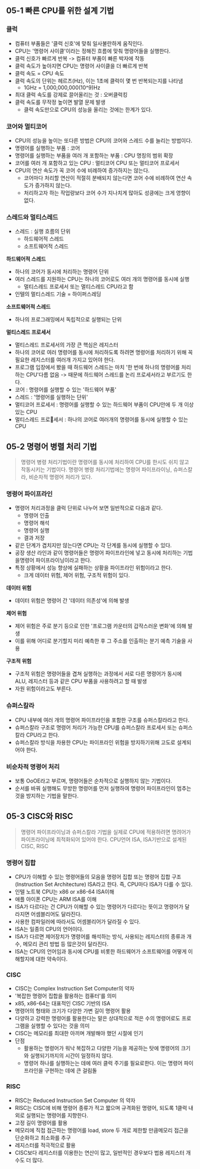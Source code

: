 ## 05-1 빠른 CPU를 위한 설계 기법
### 클럭
- 컴퓨터 부품들은 '클럭 신호'에 맞춰 일사불란하게 움직인다.
- CPU는 '명령어 사이클'이라는 정해진 흐름에 맞춰 명령어들을 실행한다.
- 클럭 신호가 빠르게 반복 -> 컴퓨터 부품이 빠른 박자에 작동
- 클럭 속도가 높아지면 CPU는 명령어 사이클을 더 빠르게 반복
- 클럭 속도 = CPU 속도
- 클럭 속도의 단위는 헤르츠(Hz), 이는 1초에 클럭이 몇 번 반복되는지를 나타냄
	- 1GHz = 1,000,000,000(10^9)Hz
- 최대 클럭 속도를 강제로 끌어올리는 것 : 오버클럭킹
- 클럭 속도를 무작정 높이면 발열 문제 발생
	- 클럭 속도만으로 CPU의 성능을 올리는 것에는 한계가 있다.

### 코어와 멀티코어
- CPU의 성능을 높이는 또다른 방법은 CPU의 코어와 스레드 수를 늘리는 방법이다.
- 명령어를 실행하는 부품 : 코어
- 명령어를 실행하는 부품을 여러 개 포함하는 부품 : CPU 명칭의 범위 확장
- 코어를 여러 개 포함하고 있는 CPU : 멀티코어 CPU 또는 멀티코어 프로세서
- CPU의 연산 속도가 꼭 코어 수에 비례하여 증가하지는 않는다.
	- 코어마다 처리할 연산이 적절히 분배되지 않는다면 코어 수에 비례하여 연산 속도가 증가하지 않는다.
	- 처리하고자 하는 작업량보다 코어 수가 지나치게 많아도 성킁에는 크게 영향이 없다.

### 스레드와 멀티스레드
- 스레드 : 실행 흐름의 단위
	- 하드웨어적 스레드
	- 소프트웨어적 스레드

**하드웨어적 스레드**
- 하나의 코어가 동시에 처리하는 명령어 단위
- 여러 스레드를 지원하는 CPU는 하나의 코어로도 여러 개의 명령어를 동시에 실행
	- 멀티스레드 프로세서 또는 멀티스레드 CPU라고 함
- 인텔의 멀티스레드 기술 = 하이퍼스레딩

**소프트웨어적 스레드**
- 하나의 프로그래밍에서 독립적으로 실행되는 단위

**멀티스레드 프로세서**
- 멀티스레드 프로세서의 가장 큰 핵심은 레지스터
- 하나의 코어로 여러 명령어를 동시에 처리하도록 하려면 명령어를 처리하기 위해 꼭 필요한 레지스터를 여러개 가지고 있어야 한다.
- 프로그램 입장에서 봤을 때 하드웨어 스레드는 마치 '한 번에 하나의 명령어를 처리하는 CPU'다름 없음 -> 때문에 하드웨어 스레드를 논리 프로세서라고 부르기도 한다.
- 코어 : 명령어를 실행할 수 있는 '하드웨어 부품'
- 스레드 : '명령어를 실행하는 단위'
- 멀티코어 프로세서 : 명령어를 실행할 수 있는 하드웨어 부품이 CPU안에 두 개 이상 있는 CPU
- 멀티스레드 프로세서 : 하나의 코어로 여러개의 명령어를 동시에 실행할 수 있는 CPU

## 05-2 명령어 병렬 처리 기법
> 명령어 병령 처리기법이란 명령어를 동시에 처리하여 CPU를 한시도 쉬지 않고 작동시키는 기법이다.
> 명령어 병령 처리기법에는 명령어 파이프라이닝, 슈퍼스칼라, 비순차적 명령어 처리가 있다.

### 명령어 파이프라인
- 명령어 처리과정을 클럭 단위로 나누어 보면 일반적으로 다음과 같다.
	- 명령어 인출
	- 명령어 해석
	- 명령어 실행
	- 결과 저장
- 같은 단계가 겹치지만 않는다면 CPU는 각 단계를 동시에 실행할 수 있다.
- 공장 생산 라인과 같이 명령어들은 명령어 파이프라인에 넣고 동시에 처리하는 기법을명령어 파이프라이닝이라고 한다.
- 특정 상황에서 성능 향상에 실패하는 상황을 파이프라인 위험이라고 한다.
	- 크게 데이터 위험, 제어 위험, 구조적 위험이 있다.

**데이터 위험**
- 데이터 위험은 명령어 간 '데이터 의존성'에 의해 발생

**제어 위험**
- 제어 위험은 주로 분기 등으로 인한 '프로그램 카운터의 갑작스러운 변화'에 의해 발생
- 이를 위해 어디로 분기할지 미리 예측한 후 그 주소를 인출하는 분기 예측 기술을 사용

**구조적 위험**
- 구조적 위험은 명령어들을 겹쳐 실행하는 과정에서 서로 다른 명령어가 동시에 ALU, 레지스터 등과 같은 CPU 부품을 사용하려고 할 때 발생
- 자원 위험이라고도 부른다.

### 슈퍼스칼라
- CPU 내부에 여러 개의 명령어 파이프라인을 포함한 구조를 슈퍼스칼라라고 한다.
- 슈퍼스칼라 구조로 명령어 처리가 가능한 CPU를 슈퍼스칼라 프로세서 또는 슈퍼스칼라 CPU라고 한다.
- 슈퍼스칼라 방식을 차용한 CPU는 파이프라인 위험을 방지하기위해 고도로 설계되어야 한다.

### 비순차적 명령어 처리
- 보통 OoOE라고 부르며, 명령어들은 순차적으로 실행하지 않는 기법이다.
- 순서를 바꿔 실행해도 무방한 명령어를 먼저 실행하여 명령어 파이프라인이 멈추는 것을 방지하는 기법을 말한다.

## 05-3 CISC와 RISC
> 명령어 파이프라이닝과 슈퍼스칼라 기법을 실제로 CPU에 적용하려면 명려어가 파이프라이닝에 최적화되어 있어야 한다.
> CPU언어 ISA, ISA기반으로 설계된 CISC, RISC

### 명령어 집합
- CPU가 이해할 수 있는 명령어들의 모음을 명령어 집합 또는 명령어 집합 구조(Instruction Set Architecture) ISA라고 한다. 즉, CPU마다 ISA가 다를 수 있다.
- 인텔 노트북 CPU는 x86 or x86-64 ISA이해
- 애플 아이폰 CPU는 ARM ISA를 이해
- ISA가 다르다는 건 CPU가 이해할 수 있는 명령어가 다르다는 뜻이고 명령어가 달라지면 어셈블리어도 달라진다.
- 사용한 컴파일러에 따라서도 어셈블리어가 달라질 수 있다.
- ISA는 일종의 CPU의 언어이다.
- ISA가 다르면 제어장치가 명령어를 해석하는 방식, 사용되는 레지스터의 종류과 개수, 메모리 관리 방법 등 많은것이 달라진다.
- ISA는 CPU의 언어임과 동시에 CPU를 비롯한 하드웨어가 소프트웨어를 어떻게 이해할지에 대한 약속이다.

### CISC
- CISC는 Complex Instruction Set Computer의 약자
- '복잡한 명령어 집합을 활용하는 컴퓨터'를 의미
- x85, x86-64는 대표적인 CISC 기반의 ISA
- 명령어의 형태와 크기가 다양한 가변 길이 명령어 활용
- 다양하고 강력한 명령어를 활용한다는 말은 상대적으로 적은 수의 명령어로도 프로그램을 실행할 수 있다는 것을 의미
- CISC는 메모리를 최대한 아끼며 개발해야 했던 시절에 인기
- 단점
	- 활용하는 명령어가 워낙 복잡하고 다양한 기능을 제공하는 탓에 명령어의 크기와 실행되기까지의 시간이 일정하지 않다.
	- 명령어 하나를 실행하는는 데에 여러 클럭 주기를 필요로한다. 이는 명령어 파이프라인을 구현하는 데에 큰 걸림돌

### RISC
- RISC는 Reduced Instruction Set Computer 의 약자
- RISC는 CISC에 비해 명령어 종류가 적고 짧으며 규격화된 명령어, 되도록 1클럭 내외로 실행되는 명령어를 지향한다.
- 고정 길이 명령어를 활용
- 메모리에 직접 접근하는 명령어를 load, store 두 개로 제한할 만큼메모리 접근을 단순화하고 최소화를 추구
- 레지스터를 적극적으로 활용
- CISC보다 레지스터를 이용한는 연산이 많고, 일반적인 경우보다 법용 레지스터 개수도 더 많다.

